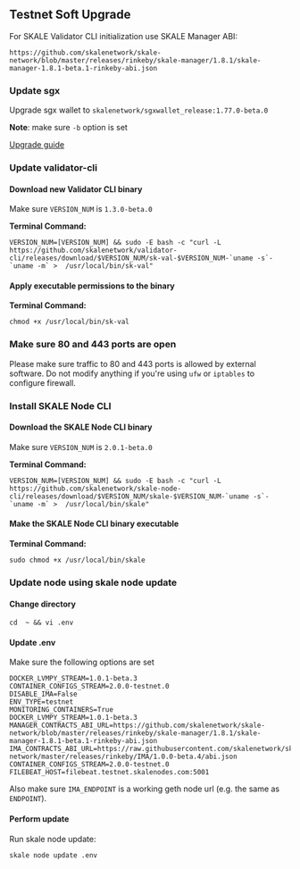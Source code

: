 ## Testnet Soft Upgrade 

For SKALE Validator CLI initialization use SKALE Manager ABI:

`https://github.com/skalenetwork/skale-network/blob/master/releases/rinkeby/skale-manager/1.8.1/skale-manager-1.8.1-beta.1-rinkeby-abi.json`

### Update sgx

Upgrade sgx wallet to `skalenetwork/sgxwallet_release:1.77.0-beta.0` 

**Note**: make sure `-b` option is set

[Upgrade guide](https://github.com/skalenetwork/sgxwallet/blob/develop/docs/run-in-hardware-mode.md#start-stop-and-upgrade-sgxwallet-containers)

### Update validator-cli

#### Download new Validator CLI binary

Make sure `VERSION_NUM` is `1.3.0-beta.0`

**Terminal Command:**

```shell
VERSION_NUM=[VERSION_NUM] && sudo -E bash -c "curl -L https://github.com/skalenetwork/validator-cli/releases/download/$VERSION_NUM/sk-val-$VERSION_NUM-`uname -s`-`uname -m` >  /usr/local/bin/sk-val"
```

#### Apply executable permissions to the binary

**Terminal Command:**

```shell
chmod +x /usr/local/bin/sk-val
```

### Make sure 80 and 443 ports are open

Please make sure traffic to 80 and 443 ports is allowed by external software.
Do not modify anything if you're using `ufw` or `iptables` to configure firewall.

### Install SKALE Node CLI

#### Download the SKALE Node CLI binary

Make sure `VERSION_NUM` is `2.0.1-beta.0`

**Terminal Command:**

```shell
VERSION_NUM=[VERSION_NUM] && sudo -E bash -c "curl -L https://github.com/skalenetwork/skale-node-cli/releases/download/$VERSION_NUM/skale-$VERSION_NUM-`uname -s`-`uname -m` >  /usr/local/bin/skale"

```

#### Make the SKALE Node CLI binary executable

**Terminal Command:**

```shell
sudo chmod +x /usr/local/bin/skale
```

### Update node using skale node update

#### Change directory
```shell
cd  ~ && vi .env
```

#### Update .env

Make sure the following options are set

```shell
DOCKER_LVMPY_STREAM=1.0.1-beta.3
CONTAINER_CONFIGS_STREAM=2.0.0-testnet.0
DISABLE_IMA=False
ENV_TYPE=testnet
MONITORING_CONTAINERS=True
DOCKER_LVMPY_STREAM=1.0.1-beta.3
MANAGER_CONTRACTS_ABI_URL=https://github.com/skalenetwork/skale-network/blob/master/releases/rinkeby/skale-manager/1.8.1/skale-manager-1.8.1-beta.1-rinkeby-abi.json
IMA_CONTRACTS_ABI_URL=https://raw.githubusercontent.com/skalenetwork/skale-network/master/releases/rinkeby/IMA/1.0.0-beta.4/abi.json
CONTAINER_CONFIGS_STREAM=2.0.0-testnet.0
FILEBEAT_HOST=filebeat.testnet.skalenodes.com:5001
```

Also make sure `IMA_ENDPOINT` is a working geth node url (e.g. the same as `ENDPOINT`).

#### Perform update

Run skale node update:
```shell
skale node update .env
```
